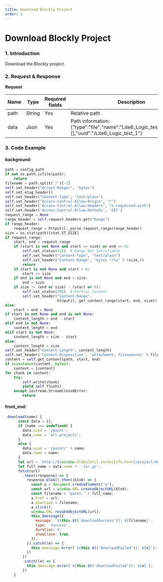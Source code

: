 ```yaml
---
title: Download Blockly Project
order: 2
---
```

# Download Blockly Project
### 1. Introduction
Download the Blockly project.
### 2. Request & Response
**Request**
<table data-full-width="true"><thead><tr><th width="96">Name</th><th width="79">Type</th><th width="156">Required fields</th><th>Description</th></tr></thead><tbody><tr><td>path</td><td>String</td><td>Yes</td><td>Relative path</td></tr><tr><td>data</td><td>Json</td><td>Yes</td><td>Path information: {"type":"file","name":"Lite6_Logic_test_1","children":[],"uuid":"/Lite6_Logic_test_1"}</td></tr></tbody></table>


### 3. Code Example
#### background:
```python
path = config_path
if not os.path.isfile(path):
    return
filename = path.split('/')[-1]
self.set_header("Accept-Ranges", "bytes")
self.set_etag_header()
self.set_header("Content-Type", 'text/plain')
self.set_header("Access-Control-Allow-Origin", "*")
self.set_header("Access-Control-Allow-Headers", "x-requested-with")
self.set_header('Access-Control-Allow-Methods', 'GET')
request_range = None
range_header = self.request.headers.get("Range")
if range_header:
    request_range = httputil._parse_request_range(range_header)
size = os.stat(path)[stat.ST_SIZE]
if request_range:
    start, end = request_range
    if (start is not None and start >= size) or end == 0:
        self.set_status(416)  # Range Not Satisfiable
        self.set_header("Content-Type", "text/plain")
        self.set_header("Content-Range", "bytes */%s" % (size,))
        return
    if start is not None and start < 0:
        start += size
    if end is not None and end > size:
        end = size
    if size != (end or size) - (start or 0):
        self.set_status(206)  # Partial Content
        self.set_header("Content-Range",
                        httputil._get_content_range(start, end, size))
else:
    start = end = None
if start is not None and end is not None:
    content_length = end - start
elif end is not None:
    content_length = end
elif start is not None:
    content_length = size - start
else:
    content_length = size
self.set_header("Content-Length", content_length)
self.set_header('Content-Disposition', 'attachment; filename=%s' % filename)
content = self.get_content(path, start, end)
if isinstance(content, bytes):
    content = [content]
for chunk in content:
    try:
        self.write(chunk)
        yield self.flush()
    except iostream.StreamClosedError:
        return
```
#### front\_end:
```javascript
 download(name) {
      const data = {};
      if (name === undefined) {
        data.uuid = '/paint';
        data.name = 'all-projects';
      }
      else {
        data.uuid = '/paint/' + name;
        data.name = name;
      }
      let url = `http://${window.GlobalUtil.socketInfo.host}/project/download?path=${window.GlobalConstant.COMMON_PARAMS.userId}/${window.GlobalConstant.COMMON_PARAMS.version}${data.uuid}`
      let full_name = data.name + '.tar.gz';
      fetch(url)
        .then((response) => {
          response.blob().then((blob) => {
            const a = document.createElement('a');
            const url = window.URL.createObjectURL(blob);
            const filename = 'paint-' + full_name;
            a.href = url;
            a.download = filename;
            a.click();
            window.URL.revokeObjectURL(url);
            this.$message({
              message: `${this.$t('downloadSuccess')}: ${filename}`,
              type: 'success',
              duration: 0,
              showClose: true,
            });
          }).catch((e) => {
            this.$message.error(`${this.$t('downloadFailed')}: ${e}`);
          })
        })
        .catch((e) => {
          this.$message.error(`${this.$t('downloadFailed')}: ${e}`);
        })
    }
```
